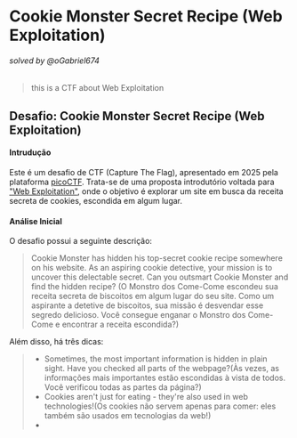 # Cookie Monster Secret Recipe (Web Exploitation)
###### solved by @oGabriel674

> this is a CTF about Web Exploitation

## Desafio:  Cookie Monster Secret Recipe (Web Exploitation)
#### Intrudução

Este é um desafio de CTF (Capture The Flag), apresentado em 2025 pela plataforma [picoCTF](https://picoctf.org/). Trata-se de uma proposta introdutório voltada para ["Web Exploitation"](https://pt.wikipedia.org/wiki/Exploit_(seguran%C3%A7a_de_computadores)), onde o objetivo é explorar um site em busca da receita secreta de cookies, escondida em algum lugar.

#### Análise Inicial

O desafio possui a seguinte descrição:

> Cookie Monster has hidden his top-secret cookie recipe somewhere on his website. As an aspiring cookie detective, your mission is to uncover this delectable secret. Can you outsmart Cookie Monster and find the hidden recipe?
>(O Monstro dos Come-Come escondeu sua receita secreta de biscoitos em algum lugar do seu site. Como um aspirante a detetive de biscoitos, sua missão é desvendar esse segredo delicioso. Você consegue enganar o Monstro dos Come-Come e encontrar a receita escondida?)

Além disso, há três dicas:

>- Sometimes, the most important information is hidden in plain sight. Have you checked all parts of the webpage?(Às vezes, as informações mais importantes estão escondidas à vista de todos. Você verificou todas as partes da página?)
>- Cookies aren't just for eating - they're also used in web technologies!(Os cookies não servem apenas para comer: eles também são usados ​​em tecnologias da web!)
>- 
